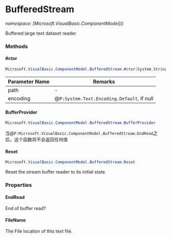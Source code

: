 ﻿# BufferedStream
_namespace: [Microsoft.VisualBasic.ComponentModel](<a href="#" onClick="load('/docs/Microsoft.VisualBasic.ComponentModel/index.md')"></a>)_

Buffered large text dataset reader



### Methods

#### #ctor
```csharp
Microsoft.VisualBasic.ComponentModel.BufferedStream.#ctor(System.String,System.Text.Encoding,System.Int32)
```


|Parameter Name|Remarks|
|--------------|-------|
|path|-|
|encoding|@``P:System.Text.Encoding.Default``, if null|


#### BufferProvider
```csharp
Microsoft.VisualBasic.ComponentModel.BufferedStream.BufferProvider
```
当@``P:Microsoft.VisualBasic.ComponentModel.BufferedStream.EndRead``之后，这个函数将不会返回任何值

#### Reset
```csharp
Microsoft.VisualBasic.ComponentModel.BufferedStream.Reset
```
Reset the stream buffer reader to its initial state.


### Properties

#### EndRead
End of buffer read?
#### FileName
The File location of this text file.
